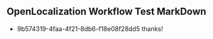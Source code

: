 ## OpenLocalization Workflow Test MarkDown
* 9b574319-4faa-4f21-8db6-f18e08f28dd5 thanks!

<!--HONumber=Jul16_HO2-->


